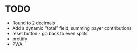 # TODO

* Round to 2 decimals
* Add a dynamic "total" field, summing payer contributions
* reset button - go back to even splits
* prettify
* PWA
